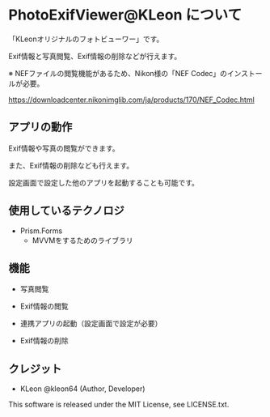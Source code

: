 # PhotoExifViewer@KLeon について

「KLeonオリジナルのフォトビューワー」です。

Exif情報と写真閲覧、Exif情報の削除などが行えます。

※ NEFファイルの閲覧機能があるため、Nikon様の「NEF Codec」のインストールが必要。

https://downloadcenter.nikonimglib.com/ja/products/170/NEF_Codec.html

## アプリの動作

Exif情報や写真の閲覧ができます。

また、Exif情報の削除なども行えます。

設定画面で設定した他のアプリを起動することも可能です。

## 使用しているテクノロジ

- Prism.Forms
	- MVVMをするためのライブラリ

## 機能

- 写真閲覧

- Exif情報の閲覧

- 連携アプリの起動（設定画面で設定が必要）

- Exif情報の削除

## クレジット
- KLeon @kleon64 (Author, Developer)

This software is released under the MIT License, see LICENSE.txt.
